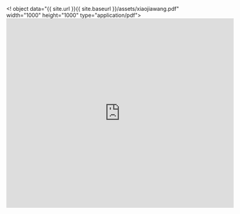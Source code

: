 <! object data="{{ site.url }}{{ site.baseurl }}/assets/xiaojiawang.pdf" width="1000" height="1000" type="application/pdf"></object>
<embed src="https://xiaojia-wang.github.io/assets/xiaojiawang.pdf" width="600px" height="500px" />
